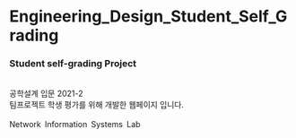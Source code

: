 # Engineering_Design_Student_Self_Grading

<h3>Student self-grading Project</h3>
<br>
공학설계 입문 2021-2
<br>
팀프로젝트 학생 평가를 위해 개발한 웹페이지 입니다.
<br>
<br>
Network Information Systems Lab
